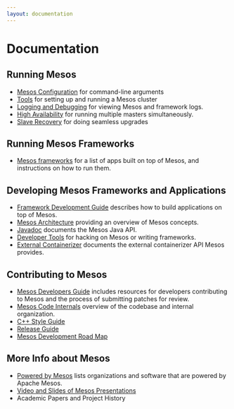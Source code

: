 ```yaml
---
layout: documentation
---
```


# Documentation

## Running Mesos

* [Mesos Configuration](configuration.md) for command-line arguments
* [Tools](tools.md) for setting up and running a Mesos cluster
* [Logging and Debugging](logging-and-debugging.md) for viewing Mesos and framework logs.
* [High Availability](high-availability.md) for running multiple masters simultaneously.
* [Slave Recovery](slave-recovery.md) for doing seamless upgrades

## Running Mesos Frameworks

 * [Mesos frameworks](mesos-frameworks.md) for a list of apps built on top of Mesos, and instructions on how to run them.

## Developing Mesos Frameworks and Applications

* [Framework Development Guide](app-framework-development-guide.md) describes how to build applications on top of Mesos.
* [Mesos Architecture](mesos-architecture.md) providing an overview of Mesos concepts.
* [Javadoc](/api/latest/java/) documents the Mesos Java API.
* [Developer Tools](tools.md) for hacking on Mesos or writing frameworks.
* [External Containerizer](external-containerizer.md) documents the external containerizer API Mesos provides.

## Contributing to Mesos

* [Mesos Developers Guide](mesos-developers-guide.md) includes resources for developers contributing to Mesos and the process of submitting patches for review.
* [Mesos Code Internals](mesos-code-internals.md) overview of the codebase and internal organization.
* [C++ Style Guide](mesos-c++-style-guide.md)
* [Release Guide](release-guide.md)
* [Mesos Development Road Map](mesos-roadmap.md)

## More Info about Mesos

* [Powered by Mesos](powered-by-mesos.md) lists organizations and software that are powered by Apache Mesos.
* [Video and Slides of Mesos Presentations](mesos-presentations.md)
* Academic Papers and Project History
